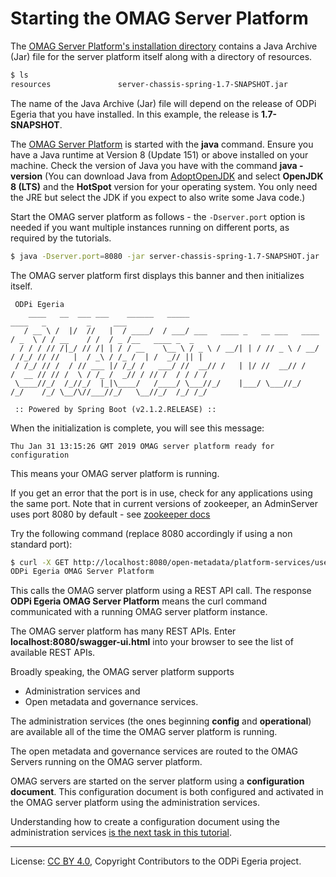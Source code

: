 <!-- SPDX-License-Identifier: CC-BY-4.0 -->
<!-- Copyright Contributors to the ODPi Egeria project. -->

# Starting the OMAG Server Platform

The [OMAG Server Platform's installation directory](../building-egeria-tutorial/task-installing-egeria.md)
contains a Java Archive (Jar) file for the server platform itself along with a directory of resources.

```bash
$ ls
resources				server-chassis-spring-1.7-SNAPSHOT.jar
```

The name of the Java Archive (Jar) file will
depend on the release of ODPi Egeria that you have installed.  In this example, the release is **1.7-SNAPSHOT**.

The [OMAG Server Platform](../../../open-metadata-publication/website/omag-server) is started with the **java** command.
Ensure you have a Java runtime at Version 8 (Update 151) or above installed on your machine.
Check the version of Java you have with the command **java -version**
(You can download Java from [AdoptOpenJDK](https://adoptopenjdk.net/) and select **OpenJDK 8 (LTS)**
and the **HotSpot** version for your operating system.
You only need the JRE but select the JDK if you expect to also write some Java code.)

Start the OMAG server platform as follows - the `-Dserver.port` option is needed if you want multiple instances running
on different ports, as required by the tutorials.

```bash
$ java -Dserver.port=8080 -jar server-chassis-spring-1.7-SNAPSHOT.jar
```

The OMAG server platform first displays this banner and then initializes itself.

```text
 ODPi Egeria
    ____   __  ___ ___    ______   _____                                 ____   _         _     ___
   / __ \ /  |/  //   |  / ____/  / ___/ ___   ____ _   __ ___   ____   / _  \ / / __    / /  / _ /__   ____ _  _
  / / / // /|_/ // /| | / / __    \__ \ / _ \ / __/| | / // _ \ / __/  / /_/ // //   |  / _\ / /_ /  | /  _// || |
 / /_/ // /  / // ___ |/ /_/ /   ___/ //  __// /   | |/ //  __// /    /  __ // // /  \ / /_ /  _// / // /  / / / /
 \____//_/  /_//_/  |_|\____/   /____/ \___//_/    |___/ \___//_/    /_/    /_/ \__/\//___//_/   \__//_/  /_/ /_/

 :: Powered by Spring Boot (v2.1.2.RELEASE) :: 
```

When the initialization is complete, you will see this message:

```text
Thu Jan 31 13:15:26 GMT 2019 OMAG server platform ready for configuration
```

This means your OMAG server platform is running. 

If you get an error that the port is in use, check for any applications using the same port. Note that in current versions of zookeeper, an AdminServer uses port 8080 by default - see [zookeeper docs](https://zookeeper.apache.org/doc/r3.5.7/zookeeperAdmin.html)

 Try the following command (replace 8080 accordingly if using a non standard port):

```bash
$ curl -X GET http://localhost:8080/open-metadata/platform-services/users/test/server-platform/origin
ODPi Egeria OMAG Server Platform
```

This calls the OMAG server platform using a REST API call.  The response **ODPi Egeria OMAG Server Platform**
means the curl command communicated with a running OMAG server platform instance.

The OMAG server platform has many REST APIs.  Enter **localhost:8080/swagger-ui.html** into your browser to see the list of
available REST APIs.

Broadly speaking, the OMAG server platform supports
* Administration services and
* Open metadata and governance services.

The administration services (the ones beginning **config** and **operational**)
are available all of the time the OMAG server platform is running.

The open metadata and governance services are routed to the OMAG Servers running
on the OMAG server platform.

OMAG servers are started on the server platform
using a **configuration document**.  This configuration document is both configured
and activated in the OMAG server platform using the administration services.

Understanding how to create a configuration document using the administration services
[is the next task in this tutorial](task-creating-configuration-documents.md).


----
License: [CC BY 4.0](https://creativecommons.org/licenses/by/4.0/),
Copyright Contributors to the ODPi Egeria project.
